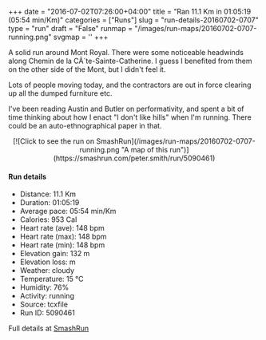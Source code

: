 +++
date = "2016-07-02T07:26:00+04:00"
title = "Ran 11.1 Km in 01:05:19 (05:54 min/Km)"
categories = ["Runs"]
slug = "run-details-20160702-0707"
type = "run"
draft = "False"
runmap = "/images/run-maps/20160702-0707-running.png"
svgmap = '<polyline points="17 49, 1 66, 0 67, 0 68, 23 78, 35 77, 41 79, 46 78, 48 79, 51 78, 59 79, 73 79, 79 71, 86 68, 90 63, 95 57, 96 53, 100 47, 100 46, 100 46, 100 46, 98 43, 68 29, 50 21, 49 22, 37 36, 35 37, 31 39, 22 43, 17 48, 13 46, 13 44, 9 42, 5 46">'
+++

A solid run around Mont Royal. There were some noticeable headwinds along Chemin de la CÃ´te-Sainte-Catherine. I guess I benefited from them on the other side of the Mont, but I didn't feel it. 

Lots of people moving today, and the contractors are out in force clearing up all the dumped furniture etc. 

I've been reading Austin and Butler on performativity, and spent a bit of time thinking about how I enact "I don't like hills" when I'm running. There could be an auto-ethnographical paper in that. 


<!--more-->

<center>
[![Click to see the run on SmashRun](/images/run-maps/20160702-0707-running.png "A map of this run")](https://smashrun.com/peter.smith/run/5090461)
</center>

#### Run details

* Distance: 11.1 Km
* Duration: 01:05:19
* Average pace: 05:54 min/Km
* Calories: 953 Cal
* Heart rate (ave): 148 bpm
* Heart rate (max): 148 bpm
* Heart rate (min): 148 bpm
* Elevation gain: 132 m
* Elevation loss:  m
* Weather: cloudy
* Temperature: 15 &deg;C
* Humidity: 76%
* Activity: running
* Source: tcxfile
* Run ID: 5090461

Full details at [SmashRun](https://smashrun.com/peter.smith/run/5090461)